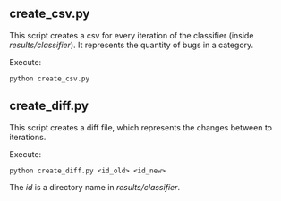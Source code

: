 ## create_csv.py

This script creates a csv for every iteration of the classifier (inside *results/classifier*). It represents the quantity of bugs in a category.

Execute:
```
python create_csv.py
```

## create_diff.py

This script creates a diff file, which represents the changes between to iterations.

Execute:
```
python create_diff.py <id_old> <id_new>
```
The *id* is a directory name in *results/classifier*.
